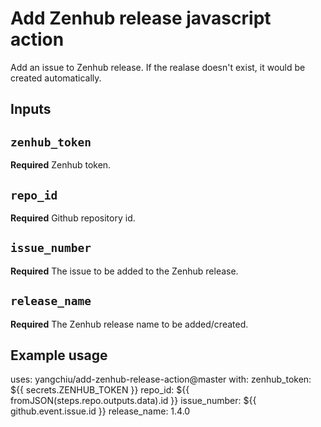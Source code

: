 # Add Zenhub release javascript action

Add an issue to Zenhub release. If the realase doesn't exist, it would be created automatically.

## Inputs

## `zenhub_token`

**Required** Zenhub token.

## `repo_id`

**Required** Github repository id.

## `issue_number`

**Required** The issue to be added to the Zenhub release.

## `release_name`

**Required** The Zenhub release name to be added/created.

## Example usage

uses: yangchiu/add-zenhub-release-action@master
with:
  zenhub_token: ${{ secrets.ZENHUB_TOKEN }}
  repo_id: ${{ fromJSON(steps.repo.outputs.data).id }}
  issue_number: ${{ github.event.issue.id }}
  release_name: 1.4.0